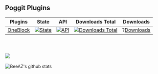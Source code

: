 ## Poggit Plugins

Plugins | State | API | Downloads Total | Downloads |
| :-----: | :---: | :-: | :-------------: | :-------: |
| [OneBlock](https://github.com/BeeAZZ/OneBlock-PM4) | [![State](https://poggit.pmmp.io/shield.state/OneBlock)](https://poggit.pmmp.io/p/OneBlock) | [![API](https://poggit.pmmp.io/shield.api/OneBlock)](https://poggit.pmmp.io/p/OneBlock) | [![Downloads Total](https://poggit.pmmp.io/shield.dl.total/OneBlock)](https://poggit.pmmp.io/p/OneBlock) | ?[Downloads](https://poggit.pmmp.io/shield.dl/OneBlock)

<br>

![](https://komarev.com/ghpvc/?username=BeeAZZ&color=green)
---
![BeeAZ's github stats](https://github-readme-stats.vercel.app/api/?username=BeeAZZ&show_icons=true&hide_border=true&theme=algolia&count_private=true)
<!--
